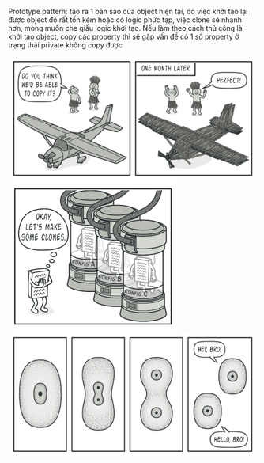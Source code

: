 Prototype pattern: tạo ra 1 bản sao của object hiện tại, do việc khởi tạo lại được object đó rất tốn kém hoặc có logic phức tạp, việc clone sẽ nhanh hơn, mong muốn che giấu logic khởi tạo. Nếu làm theo cách thủ công là khởi tạo object, copy các property thì sẽ gặp vấn đề có 1 số property ở trạng thái private không copy được

![PrototypeExample](../Img/PrototypeExample1.png) ![PrototypeExample](../Img/PrototypeExample2.png) ![PrototypeExample](../Img/PrototypeExample3.png)
